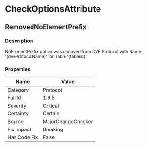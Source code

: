 ﻿---  
uid: MajorChangeChecker_1_9_5  
---

# CheckOptionsAttribute

## RemovedNoElementPrefix

### Description

NoElementPrefix option was removed from DVE Protocol with Name '{dveProtocolName}' for Table '{tableId}'.

### Properties

| Name         | Value              |
| ------------ | ------------------ |
| Category     | Protocol           |
| Full Id      | 1.9.5              |
| Severity     | Critical           |
| Certainty    | Certain            |
| Source       | MajorChangeChecker |
| Fix Impact   | Breaking           |
| Has Code Fix | False              |
